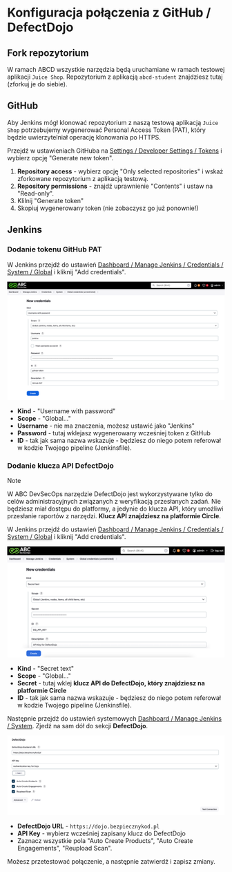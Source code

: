 # Konfiguracja połączenia z GitHub / DefectDojo

## Fork repozytorium

W ramach ABCD wszystkie narzędzia będą uruchamiane w ramach testowej aplikacji `Juice Shop`. Repozytorium z aplikacją `abcd-student` znajdziesz tutaj (zforkuj je do siebie).

## GitHub

Aby Jenkins mógł klonować repozytorium z naszą testową aplikacją `Juice Shop` potrzebujemy wygenerować Personal Access Token (PAT), który będzie uwierzytelniał operację klonowania po HTTPS.

Przejdź w ustawieniach GitHuba na [Settings / Developer Settings / Tokens](https://github.com/settings/tokens?type=beta) i wybierz opcję "Generate new token".
1. **Repository access** - wybierz opcję "Only selected repositories" i wskaż zforkowane repozytorium z aplikacją testową.
2. **Repository permissions** -  znajdź uprawnienie "Contents" i ustaw na "Read-only".
3. Klilnij "Generate token"
4. Skopiuj wygenerowany token (nie zobaczysz go już ponownie!)

## Jenkins

### Dodanie tokenu GitHub PAT
W Jenkins przejdź do ustawień [Dashboard / Manage Jenkins / Credentials / System / Global](http://localhost:8080/manage/credentials/store/system/domain/_/) i kliknij "Add credentials".

![jenkins credentials](../assets/images/jenkins_credentials.png)
- **Kind** - "Username with password"
- **Scope** - "Global..."
- **Username** - nie ma znaczenia, możesz ustawić jako "Jenkins"
- **Password** - tutaj wklejasz wygenerowany wcześniej token z GitHub
- **ID** - tak jak sama nazwa wskazuje - będziesz do niego potem referował w kodzie Twojego pipeline (Jenkinsfile).

### Dodanie klucza API DefectDojo
> [!NOTE]
> W ABC DevSecOps narzędzie DefectDojo jest wykorzystywane tylko do celów administracyjnych związanych z weryfikacją przesłanych zadań. Nie będziesz miał dostępu do platformy, a jedynie do klucza API, który umożliwi przesłanie raportów z narzędzi. **Klucz API znajdziesz na platformie Circle**.

W Jenkins przejdź do ustawień [Dashboard / Manage Jenkins / Credentials / System / Global](http://localhost:8080/manage/credentials/store/system/domain/_/) i kliknij "Add credentials".

![jenkins credentials](../assets/images/jenkins_credentials_2.png)
- **Kind** - "Secret text"
- **Scope** - "Global..."
- **Secret** - tutaj wklej **klucz API do DefectDojo, który znajdziesz na platformie Circle**
- **ID** - tak jak sama nazwa wskazuje - będziesz do niego potem referował w kodzie Twojego pipeline (Jenkinsfile).

Następnie przejdź do ustawień systemowych [Dashboard / Manage Jenkins / System](http://localhost:8080/manage/configure). Zjedź na sam dół do sekcji **DefectDojo**.

![jenkins dojo setting](../assets/images/jenkins_dojo_settings.png)
- **DefectDojo URL** - `https://dojo.bezpiecznykod.pl`
- **API Key** - wybierz wcześniej zapisany klucz do DefectDojo
- Zaznacz wszystkie pola "Auto Create Products", "Auto Create Engagements", "Reupload Scan".

Możesz przetestować połączenie, a następnie zatwierdź i zapisz zmiany.